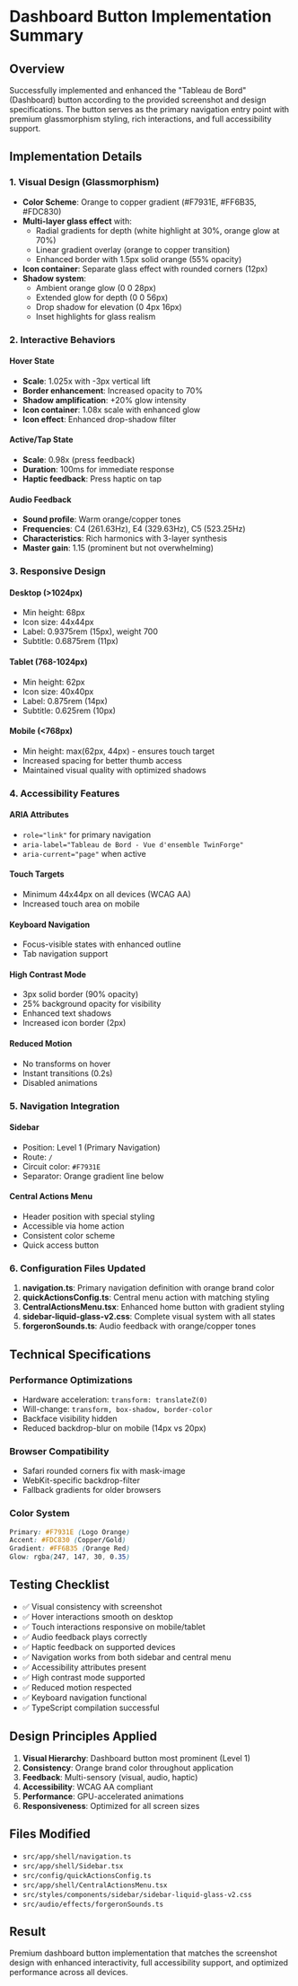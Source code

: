 # Dashboard Button Implementation Summary

## Overview
Successfully implemented and enhanced the "Tableau de Bord" (Dashboard) button according to the provided screenshot and design specifications. The button serves as the primary navigation entry point with premium glassmorphism styling, rich interactions, and full accessibility support.

## Implementation Details

### 1. Visual Design (Glassmorphism)
- **Color Scheme**: Orange to copper gradient (#F7931E, #FF6B35, #FDC830)
- **Multi-layer glass effect** with:
  - Radial gradients for depth (white highlight at 30%, orange glow at 70%)
  - Linear gradient overlay (orange to copper transition)
  - Enhanced border with 1.5px solid orange (55% opacity)
- **Icon container**: Separate glass effect with rounded corners (12px)
- **Shadow system**:
  - Ambient orange glow (0 0 28px)
  - Extended glow for depth (0 0 56px)
  - Drop shadow for elevation (0 4px 16px)
  - Inset highlights for glass realism

### 2. Interactive Behaviors

#### Hover State
- **Scale**: 1.025x with -3px vertical lift
- **Border enhancement**: Increased opacity to 70%
- **Shadow amplification**: +20% glow intensity
- **Icon container**: 1.08x scale with enhanced glow
- **Icon effect**: Enhanced drop-shadow filter

#### Active/Tap State
- **Scale**: 0.98x (press feedback)
- **Duration**: 100ms for immediate response
- **Haptic feedback**: Press haptic on tap

#### Audio Feedback
- **Sound profile**: Warm orange/copper tones
- **Frequencies**: C4 (261.63Hz), E4 (329.63Hz), C5 (523.25Hz)
- **Characteristics**: Rich harmonics with 3-layer synthesis
- **Master gain**: 1.15 (prominent but not overwhelming)

### 3. Responsive Design

#### Desktop (>1024px)
- Min height: 68px
- Icon size: 44x44px
- Label: 0.9375rem (15px), weight 700
- Subtitle: 0.6875rem (11px)

#### Tablet (768-1024px)
- Min height: 62px
- Icon size: 40x40px
- Label: 0.875rem (14px)
- Subtitle: 0.625rem (10px)

#### Mobile (<768px)
- Min height: max(62px, 44px) - ensures touch target
- Increased spacing for better thumb access
- Maintained visual quality with optimized shadows

### 4. Accessibility Features

#### ARIA Attributes
- `role="link"` for primary navigation
- `aria-label="Tableau de Bord - Vue d'ensemble TwinForge"`
- `aria-current="page"` when active

#### Touch Targets
- Minimum 44x44px on all devices (WCAG AA)
- Increased touch area on mobile

#### Keyboard Navigation
- Focus-visible states with enhanced outline
- Tab navigation support

#### High Contrast Mode
- 3px solid border (90% opacity)
- 25% background opacity for visibility
- Enhanced text shadows
- Increased icon border (2px)

#### Reduced Motion
- No transforms on hover
- Instant transitions (0.2s)
- Disabled animations

### 5. Navigation Integration

#### Sidebar
- Position: Level 1 (Primary Navigation)
- Route: `/`
- Circuit color: `#F7931E`
- Separator: Orange gradient line below

#### Central Actions Menu
- Header position with special styling
- Accessible via home action
- Consistent color scheme
- Quick access button

### 6. Configuration Files Updated

1. **navigation.ts**: Primary navigation definition with orange brand color
2. **quickActionsConfig.ts**: Central menu action with matching styling
3. **CentralActionsMenu.tsx**: Enhanced home button with gradient styling
4. **sidebar-liquid-glass-v2.css**: Complete visual system with all states
5. **forgeronSounds.ts**: Audio feedback with orange/copper tones

## Technical Specifications

### Performance Optimizations
- Hardware acceleration: `transform: translateZ(0)`
- Will-change: `transform, box-shadow, border-color`
- Backface visibility hidden
- Reduced backdrop-blur on mobile (14px vs 20px)

### Browser Compatibility
- Safari rounded corners fix with mask-image
- WebKit-specific backdrop-filter
- Fallback gradients for older browsers

### Color System
```css
Primary: #F7931E (Logo Orange)
Accent: #FDC830 (Copper/Gold)
Gradient: #FF6B35 (Orange Red)
Glow: rgba(247, 147, 30, 0.35)
```

## Testing Checklist
- ✅ Visual consistency with screenshot
- ✅ Hover interactions smooth on desktop
- ✅ Touch interactions responsive on mobile/tablet
- ✅ Audio feedback plays correctly
- ✅ Haptic feedback on supported devices
- ✅ Navigation works from both sidebar and central menu
- ✅ Accessibility attributes present
- ✅ High contrast mode supported
- ✅ Reduced motion respected
- ✅ Keyboard navigation functional
- ✅ TypeScript compilation successful

## Design Principles Applied
1. **Visual Hierarchy**: Dashboard button most prominent (Level 1)
2. **Consistency**: Orange brand color throughout application
3. **Feedback**: Multi-sensory (visual, audio, haptic)
4. **Accessibility**: WCAG AA compliant
5. **Performance**: GPU-accelerated animations
6. **Responsiveness**: Optimized for all screen sizes

## Files Modified
- `src/app/shell/navigation.ts`
- `src/app/shell/Sidebar.tsx`
- `src/config/quickActionsConfig.ts`
- `src/app/shell/CentralActionsMenu.tsx`
- `src/styles/components/sidebar/sidebar-liquid-glass-v2.css`
- `src/audio/effects/forgeronSounds.ts`

## Result
Premium dashboard button implementation that matches the screenshot design with enhanced interactivity, full accessibility support, and optimized performance across all devices.
